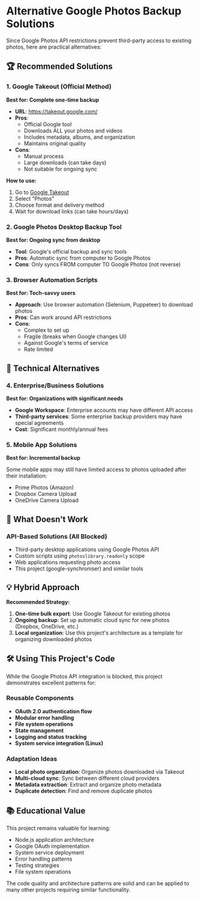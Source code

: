 # Alternative Google Photos Backup Solutions

Since Google Photos API restrictions prevent third-party access to existing photos, here are practical alternatives:

## 🏆 Recommended Solutions

### 1. Google Takeout (Official Method)
**Best for: Complete one-time backup**

- **URL**: https://takeout.google.com/
- **Pros**: 
  - Official Google tool
  - Downloads ALL your photos and videos
  - Includes metadata, albums, and organization
  - Maintains original quality
- **Cons**:
  - Manual process
  - Large downloads (can take days)
  - Not suitable for ongoing sync

**How to use:**
1. Go to [Google Takeout](https://takeout.google.com/)
2. Select "Photos" 
3. Choose format and delivery method
4. Wait for download links (can take hours/days)

### 2. Google Photos Desktop Backup Tool
**Best for: Ongoing sync from desktop**

- **Tool**: Google's official backup and sync tools
- **Pros**: Automatic sync from computer to Google Photos
- **Cons**: Only syncs FROM computer TO Google Photos (not reverse)

### 3. Browser Automation Scripts
**Best for: Tech-savvy users**

- **Approach**: Use browser automation (Selenium, Puppeteer) to download photos
- **Pros**: Can work around API restrictions
- **Cons**: 
  - Complex to set up
  - Fragile (breaks when Google changes UI)
  - Against Google's terms of service
  - Rate limited

## 🔧 Technical Alternatives

### 4. Enterprise/Business Solutions
**Best for: Organizations with significant needs**

- **Google Workspace**: Enterprise accounts may have different API access
- **Third-party services**: Some enterprise backup providers may have special agreements
- **Cost**: Significant monthly/annual fees

### 5. Mobile App Solutions
**Best for: Incremental backup**

Some mobile apps may still have limited access to photos uploaded after their installation:
- Prime Photos (Amazon)
- Dropbox Camera Upload
- OneDrive Camera Upload

## 🚫 What Doesn't Work

### API-Based Solutions (All Blocked)
- Third-party desktop applications using Google Photos API
- Custom scripts using `photoslibrary.readonly` scope
- Web applications requesting photo access
- This project (google-synchroniser) and similar tools

## 💡 Hybrid Approach

**Recommended Strategy:**
1. **One-time bulk export**: Use Google Takeout for existing photos
2. **Ongoing backup**: Set up automatic cloud sync for new photos (Dropbox, OneDrive, etc.)
3. **Local organization**: Use this project's architecture as a template for organizing downloaded photos

## 🛠️ Using This Project's Code

While the Google Photos API integration is blocked, this project demonstrates excellent patterns for:

### Reusable Components
- **OAuth 2.0 authentication flow**
- **Modular error handling**
- **File system operations**
- **State management**
- **Logging and status tracking**
- **System service integration (Linux)**

### Adaptation Ideas
- **Local photo organization**: Organize photos downloaded via Takeout
- **Multi-cloud sync**: Sync between different cloud providers
- **Metadata extraction**: Extract and organize photo metadata
- **Duplicate detection**: Find and remove duplicate photos

## 📚 Educational Value

This project remains valuable for learning:
- Node.js application architecture
- Google OAuth implementation
- System service deployment
- Error handling patterns
- Testing strategies
- File system operations

The code quality and architecture patterns are solid and can be applied to many other projects requiring similar functionality. 